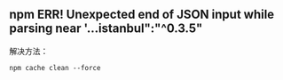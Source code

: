 ## npm ERR! Unexpected end of JSON input while parsing near '...istanbul":"^0.3.5"

解决方法：

```shell
npm cache clean --force
```


